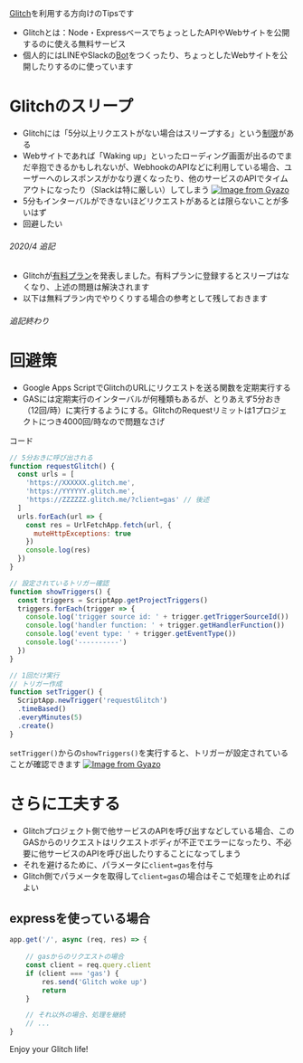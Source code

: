 [Glitch](https://glitch.com)を利用する方向けのTipsです

- Glitchとは：Node・ExpressベースでちょっとしたAPIやWebサイトを公開するのに使える無料サービス
- 個人的にはLINEやSlackの[Bot](https://qiita.com/embokoir/items/419365542369d749654b)をつくったり、ちょっとしたWebサイトを公開したりするのに使っています

# Glitchのスリープ
- Glitchには「5分以上リクエストがない場合はスリープする」という[制限](https://glitch.com/help/restrictions/)がある
- Webサイトであれば「Waking up」といったローディング画面が出るのでまだ辛抱できるかもしれないが、WebhookのAPIなどに利用している場合、ユーザーへのレスポンスがかなり遅くなったり、他のサービスのAPIでタイムアウトになったり（Slackは特に厳しい）してしまう
[![Image from Gyazo](https://i.gyazo.com/7d250df9dd4f61fa2b90eda79cc34d86.png)](https://gyazo.com/7d250df9dd4f61fa2b90eda79cc34d86)
- 5分もインターバルができないほどリクエストがあるとは限らないことが多いはず
- 回避したい

###### 2020/4 追記

- Glitchが[有料プラン](https://glitch.com/pricing)を発表しました。有料プランに登録するとスリープはなくなり、上述の問題は解決されます
- 以下は無料プラン内でやりくりする場合の参考として残しておきます

###### 追記終わり

# 回避策
- Google Apps ScriptでGlitchのURLにリクエストを送る関数を定期実行する
- GASには定期実行のインターバルが何種類もあるが、とりあえず5分おき（12回/時）に実行するようにする。GlitchのRequestリミットは1プロジェクトにつき4000回/時なので問題なさげ

コード

```js
// 5分おきに呼び出される
function requestGlitch() {
  const urls = [
    'https://XXXXXX.glitch.me',
    'https://YYYYYY.glitch.me',
    'https://ZZZZZZ.glitch.me/?client=gas' // 後述
  ]
  urls.forEach(url => {
    const res = UrlFetchApp.fetch(url, {
      muteHttpExceptions: true
    })
    console.log(res)          
  })
}

// 設定されているトリガー確認
function showTriggers() {
  const triggers = ScriptApp.getProjectTriggers()
  triggers.forEach(trigger => {
    console.log('trigger source id: ' + trigger.getTriggerSourceId())
    console.log('handler function: ' + trigger.getHandlerFunction())
    console.log('event type: ' + trigger.getEventType())
    console.log('----------')
  })
}

// 1回だけ実行
// トリガー作成
function setTrigger() {
  ScriptApp.newTrigger('requestGlitch')
  .timeBased()
  .everyMinutes(5)
  .create()
}
```

`setTrigger()`からの`showTriggers()`を実行すると、トリガーが設定されていることが確認できます
[![Image from Gyazo](https://i.gyazo.com/9d22375ec84b16c315417f355d55538b.png)](https://gyazo.com/9d22375ec84b16c315417f355d55538b)

# さらに工夫する
- Glitchプロジェクト側で他サービスのAPIを呼び出すなどしている場合、このGASからのリクエストはリクエストボディが不正でエラーになったり、不必要に他サービスのAPIを呼び出したりすることになってしまう
- それを避けるために、パラメータに`client=gas`を付与
- Glitch側でパラメータを取得して`client=gas`の場合はそこで処理を止めればよい

## expressを使っている場合
```js
app.get('/', async (req, res) => {
  
    // gasからのリクエストの場合
    const client = req.query.client
    if (client === 'gas') {
        res.send('Glitch woke up')
        return
    }

    // それ以外の場合、処理を継続
    // ...
}
```

 Enjoy your Glitch life!